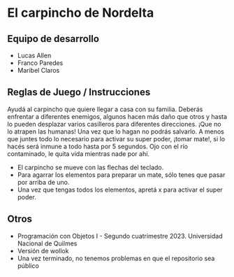 # El carpincho de Nordelta

## Equipo de desarrollo

- Lucas Allen
- Franco Paredes
- Maribel Claros

## Reglas de Juego / Instrucciones

Ayudá al carpincho que quiere llegar a casa con su familia. Deberás enfrentar a diferentes enemigos, algunos hacen más daño que otros y hasta lo pueden desplazar varios casilleros para diferentes direcciones. ¡Que no lo atrapen las humanas! Una vez que lo hagan no podrás salvarlo. A menos que juntes todo lo necesario para activar su super poder, ¡tomar mate!, si lo hacés será inmune a todo hasta por 5 segundos. Ojo con el río contaminado, le quita vida mientras nade por ahí.

- El carpincho se mueve con las flechas del teclado.
- Para agarrar los elementos para preparar un mate, sólo tenes que pasar por arriba de uno.
- Una vez que tengas todos los elementos, apretá x para activar el super poder.


## Otros

- Programación con Objetos I - Segundo cuatrimestre 2023. Universidad Nacional de Quilmes
- Versión de wollok
- Una vez terminado, no tenemos problemas en que el repositorio sea público

